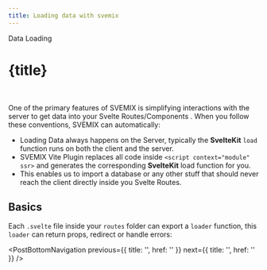 ```yaml
---
title: Loading data with svemix
---
```


<script>
	import PostBottomNavigation from "../../../components/PostBottomNavigation.svelte";
</script>



<p class="mb-4 leading-6 font-semibold text-sky-300">Data Loading</p>

# {title}

<br>

One of the primary features of SVEMIX is simplifying interactions with the server to get data into your Svelte Routes/Components . When you follow these conventions, SVEMIX can automatically:

- Loading Data always happens on the Server, typically the **SvelteKit** `load` function runs on both the client and the server. 
- SVEMIX Vite Plugin replaces all code inside `<script context="module" ssr>` and generates the corresponding **SvelteKit** load function for you.
- This enables us to import a database or any other stuff that should never reach the client directly inside you Svelte Routes.

## Basics

Each `.svelte` file inside your `routes` folder can export a `loader` function, this `loader` can return props, redirect or handle errors:


<PostBottomNavigation
previous={{ title: '', href: '' }}
next={{ title: '', href: ''  }}
/>
